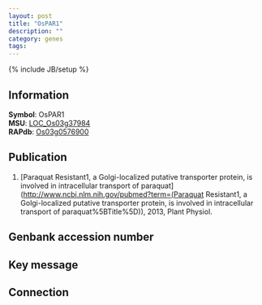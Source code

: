```yaml
---
layout: post
title: "OsPAR1"
description: ""
category: genes
tags: 
---
```

{% include JB/setup %}

## Information
__Symbol__: OsPAR1  
__MSU__: [LOC_Os03g37984](http://rice.plantbiology.msu.edu/cgi-bin/ORF_infopage.cgi?orf=LOC_Os03g37984)  
__RAPdb__: [Os03g0576900](http://rapdb.dna.affrc.go.jp/viewer/gbrowse_details/irgsp1?name=Os03g0576900)  

## Publication
1. [Paraquat Resistant1, a Golgi-localized putative transporter protein, is involved in intracellular transport of paraquat](http://www.ncbi.nlm.nih.gov/pubmed?term=(Paraquat Resistant1, a Golgi-localized putative transporter protein, is involved in intracellular transport of paraquat%5BTitle%5D)), 2013, Plant Physiol.

## Genbank accession number

## Key message

## Connection


